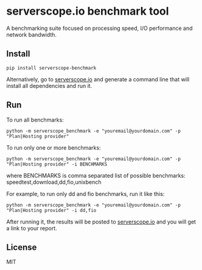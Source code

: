 serverscope.io benchmark tool
=============================

A benchmarking suite focused on processing speed, I/O performance and
network bandwidth.

Install
-------

    pip install serverscope-benchmark

Alternatively, go to [serverscope.io](https://serverscope.io/) and
generate a command line that will install all dependencies and run it.

Run
---

To run all benchmarks:

    python -m serverscope_benchmark -e "youremail@yourdomain.com" -p "Plan|Hosting provider"

To run only one or more benchmarks:

    python -m serverscope_benchmark -e "youremail@yourdomain.com" -p "Plan|Hosting provider" -i BENCHMARKS

where BENCHMARKS is comma separated list of possible benchmarks: speedtest,download,dd,fio,unixbench

For example, to run only dd and fio benchmarks, run it like this:

    python -m serverscope_benchmark -e "youremail@yourdomain.com" -p "Plan|Hosting provider" -i dd,fio

After running it, the results will be posted to
[serverscope.io](https://serverscope.io/) and you will get a link to
your report.

License
-------

MIT
